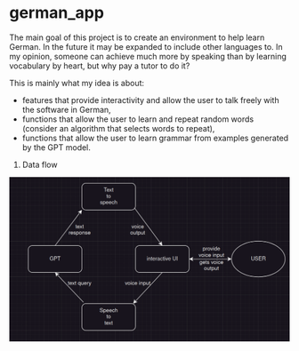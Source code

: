 # german_app

The main goal of this project is to create an environment to help learn German. In the future it may be expanded to include other languages to.
In my opinion, someone can achieve much more by speaking than by learning vocabulary by heart, but why pay a tutor to do it? 

This is mainly what my idea is about:
- features that provide interactivity and allow the user to talk freely with the software in German,
- functions that allow the user to learn and repeat random words (consider an algorithm that selects words to repeat),
- functions that allow the user to learn grammar from examples generated by the GPT model.

1. Data flow

![dfdAltText](./images/dfd.png)


